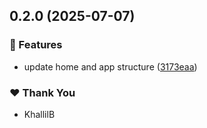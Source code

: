 ## 0.2.0 (2025-07-07)

### 🚀 Features

- update home and app structure ([3173eaa](https://github.com/KhallilB/kcb.pro/commit/3173eaa))

### ❤️ Thank You

- KhallilB